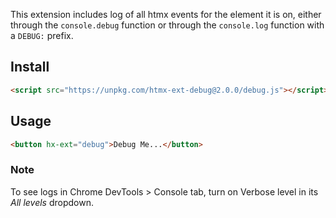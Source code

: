 
This extension includes log of all htmx events for the element it is on, either through the `console.debug` function
or through the `console.log` function with a `DEBUG:` prefix.

## Install

```html
<script src="https://unpkg.com/htmx-ext-debug@2.0.0/debug.js"></script>
```

## Usage

```html
<button hx-ext="debug">Debug Me...</button>
```
### Note
To see logs in Chrome DevTools > Console tab, turn on Verbose level in its _All levels_ dropdown.
